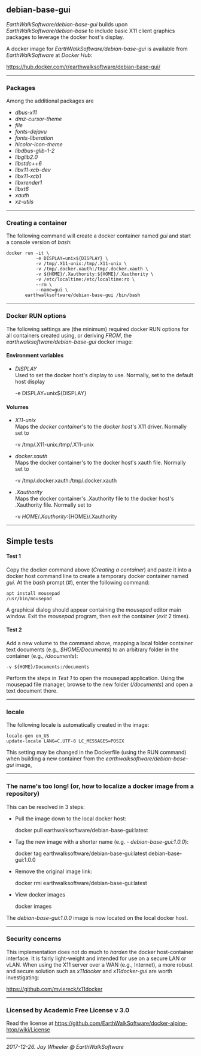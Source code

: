 ## debian-base-gui
*EarthWalkSoftware/debian-base-gui* builds upon *EarthWalkSoftware/debian-base* to include basic X11 client graphics packages to leverage the docker host's display.  

A docker image for *EarthWalkSoftware/debian-base-gui* is available from *EarthWalkSoftware* at *Docker Hub*:

  https://hub.docker.com/r/earthwalksoftware/debian-base-gui/

______
### Packages
Among the additional packages are 
- *dbus-x11*
- *dmz-cursor-theme*
- *file*
- *fonts-dejavu*
- *fonts-liberation*
- *hicolor-icon-theme*
- *libdbus-glib-1-2*
- *libglib2.0*
- *libstdc++6*
- *libx11-xcb-dev*
- *libx11-xcb1*
- *libxrender1*
- *libxt6*
- *xauth*
- *xz-utils*

______
### Creating a container
The following command will create a docker container named *gui* and start a console version of *bash*:

    docker run -it \
               -e DISPLAY=unix${DISPLAY} \
               -v /tmp/.X11-unix:/tmp/.X11-unix \
               -v /tmp/.docker.xauth:/tmp/.docker.xauth \
               -v ${HOME}/.Xauthority:${HOME}/.Xauthority \
               -v /etc/localtime:/etc/localtime:ro \
               --rm \
               --name=gui \
           earthwalksoftware/debian-base-gui /bin/bash  

______
### Docker RUN options

The following settings are (the minimum) required docker RUN options for all containers created using, or deriving *FROM*, the *earthwalksoftware/debian-base-gui* docker image:

#### Environment variables

- *DISPLAY*  
Used to set the docker host's display to use. Normally, set to the default host display  

    -e DISPLAY=unix${DISPLAY}

#### Volumes

- *X11-unix*  
Maps the *docker container*'s to the *docker host*'s X11 driver. Normally set to  

    -v /tmp/.X11-unix:/tmp/.X11-unix  

- *docker.xauth*  
Maps the docker container's to the docker host's xauth file.  Normally set to  

    -v /tmp/.docker.xauth:/tmp/.docker.xauth  

- *.Xauthority*  
Maps the  docker container's .Xauthority file to the docker host's .Xauthority file.  Normally set to  

    -v ${HOME}/.Xauthority:${HOME}/.Xauthority  

______
## Simple tests

#### Test 1
Copy the docker command above (*Creating a container*) and paste it into a docker host command line to create a temporary docker container named *gui*.  At the *bash* prompt (#), enter the following command:

    apt install mousepad  
    /usr/bin/mousepad  

A graphical dialog should appear containing the *mousepad* editor main window.  Exit the *mousepad* program, then exit the container (*exit* 2 times).

#### Test 2
Add a new volume to the command above, mapping a local folder container text documents (e.g., *$HOME/Documents*) to an arbitrary folder in the container (e.g., */documents*):

    -v ${HOME}/Documents:/documents

Perform the steps in *Test 1* to open the mousepad application.  Using the mousepad file manager, browse to the new folder (*/documents*) and open a text document there.

______
### locale
The following locale is automatically created in the image:  

    locale-gen en_US
    update-locale LANG=C.UTF-8 LC_MESSAGES=POSIX   
    
This setting may be changed in the Dockerfile (using the RUN command) when building a new container from the *earthwalksoftware/debian-base-gui* image, 

------
### The name's too long! (or, how to localize a docker image from a repository)
This can be resolved in 3 steps:

- Pull the image down to the local docker host:  

    docker pull earthwalksoftware/debian-base-gui:latest  

- Tag the new image with a shorter name (e.g. - *debian-base-gui:1.0.0*):  

    docker tag earthwalksoftware/debian-base-gui:latest debian-base-gui:1.0.0  

- Remove the original image link:  

    docker rmi earthwalksoftware/debian-base-gui:latest  

- View docker images  

    docker images  

The *debian-base-gui:1.0.0* image is now located on the local docker host.

------
### Security concerns
This implementation does not do much to *harden* the docker host-container interface.  It is fairly light-weight and intended for use on a secure LAN or vLAN.  When using the X11 server over a WAN (e.g., Internet), a more robust and secure  solution such as *x11docker* and *x11docker-gui* are worth investigating:

  https://github.com/mviereck/x11docker  

------
### Licensed by Academic Free License v 3.0

Read the license at https://github.com/EarthWalkSoftware/docker-alpine-htop/wiki/License
____

*2017-12-26. Jay Wheeler @ EarthWalkSoftware*
